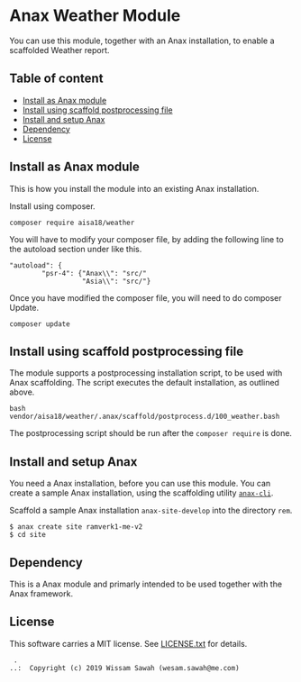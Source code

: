 Anax Weather Module
==================================

You can use this module, together with an Anax installation, to enable a scaffolded Weather report.



Table of content
------------------------------------

* [Install as Anax module](#Install-as-Anax-module)
* [Install using scaffold postprocessing file](#Install-using-scaffold-postprocessing-file)
* [Install and setup Anax](#Install-and-setup-Anax)
* [Dependency](#Dependency)
* [License](#License)


Install as Anax module
------------------------------------

This is how you install the module into an existing Anax installation.

Install using composer.

```
composer require aisa18/weather
```

You will have to modify your composer file, by adding the following line to the autoload section under like this.

```
"autoload": {
        "psr-4": {"Anax\\": "src/"
                  "Asia\\": "src/"}
```

Once you have modified the composer file, you will need to do composer Update.

```
composer update
```


Install using scaffold postprocessing file
------------------------------------

The module supports a postprocessing installation script, to be used with Anax scaffolding. The script executes the default installation, as outlined above.

```
bash vendor/aisa18/weather/.anax/scaffold/postprocess.d/100_weather.bash
```

The postprocessing script should be run after the `composer require` is done.


Install and setup Anax
------------------------------------

You need a Anax installation, before you can use this module. You can create a sample Anax installation, using the scaffolding utility [`anax-cli`](https://github.com/canax/anax-cli).

Scaffold a sample Anax installation `anax-site-develop` into the directory `rem`.

```
$ anax create site ramverk1-me-v2
$ cd site
```

Dependency
------------------

This is a Anax module and primarly intended to be used together with the Anax framework.



License
------------------

This software carries a MIT license. See [LICENSE.txt](LICENSE.txt) for details.



```
 .  
..:  Copyright (c) 2019 Wissam Sawah (wesam.sawah@me.com)
```
